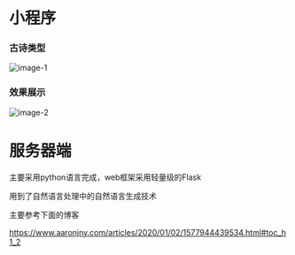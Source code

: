 # 小程序



### 古诗类型



![image-1](https://github.com/aMrHunter/AI-poem/blob/master/img/1.png)

### 效果展示

![image-2](https://github.com/aMrHunter/AI-poem/blob/master/img/2.png)



# 服务器端 

主要采用python语言完成，web框架采用轻量级的Flask

用到了自然语言处理中的自然语言生成技术



主要参考下面的博客

https://www.aaronjny.com/articles/2020/01/02/1577944439534.html#toc_h1_2